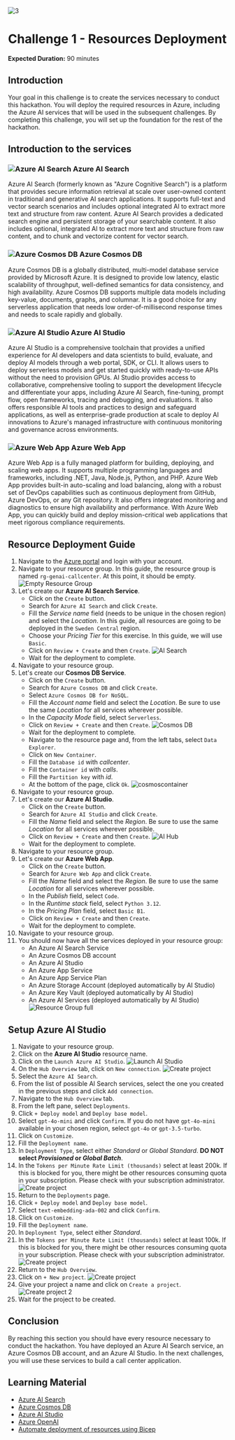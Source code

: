 ![3](https://github.com/user-attachments/assets/dad008f7-0112-45a9-baa0-a2461a67130b)

# Challenge 1 - Resources Deployment

**Expected Duration:** 90 minutes

## Introduction
Your goal in this challenge is to create the services necessary to conduct this hackathon. You will deploy the required resources in Azure, including the Azure AI services that will be used in the subsequent challenges. By completing this challenge, you will set up the foundation for the rest of the hackathon.

## Introduction to the services

### ![Azure AI Search](./images/10044-icon-service-Cognitive-Search.svg) Azure AI Search
Azure AI Search (formerly known as "Azure Cognitive Search") is a platform that provides secure information retrieval at scale over user-owned content in traditional and generative AI search applications. It supports full-text and vector search scenarios and includes optional integrated AI to extract more text and structure from raw content. Azure AI Search provides a dedicated search engine and persistent storage of your searchable content. It also includes optional, integrated AI to extract more text and structure from raw content, and to chunk and vectorize content for vector search.

### ![Azure Cosmos DB](./images/10121-icon-service-Azure-Cosmos-DB.svg) Azure Cosmos DB
Azure Cosmos DB is a globally distributed, multi-model database service provided by Microsoft Azure. It is designed to provide low latency, elastic scalability of throughput, well-defined semantics for data consistency, and high availability. Azure Cosmos DB supports multiple data models including key-value, documents, graphs, and columnar. It is a good choice for any serverless application that needs low order-of-millisecond response times and needs to scale rapidly and globally.

### ![Azure AI Studio](./images/03513-icon-service-AI-Studio.svg) Azure AI Studio
Azure AI Studio is a comprehensive toolchain that provides a unified experience for AI developers and data scientists to build, evaluate, and deploy AI models through a web portal, SDK, or CLI. It allows users to deploy serverless models and get started quickly with ready-to-use APIs without the need to provision GPUs. AI Studio provides access to collaborative, comprehensive tooling to support the development lifecycle and differentiate your apps, including Azure AI Search, fine-tuning, prompt flow, open frameworks, tracing and debugging, and evaluations. It also offers responsible AI tools and practices to design and safeguard applications, as well as enterprise-grade production at scale to deploy AI innovations to Azure's managed infrastructure with continuous monitoring and governance across environments.

### ![Azure Web App](./images/10035-icon-service-App-Services.svg) Azure Web App
Azure Web App is a fully managed platform for building, deploying, and scaling web apps. It supports multiple programming languages and frameworks, including .NET, Java, Node.js, Python, and PHP. Azure Web App provides built-in auto-scaling and load balancing, along with a robust set of DevOps capabilities such as continuous deployment from GitHub, Azure DevOps, or any Git repository. It also offers integrated monitoring and diagnostics to ensure high availability and performance. With Azure Web App, you can quickly build and deploy mission-critical web applications that meet rigorous compliance requirements.

## Resource Deployment Guide
1. Navigate to the [Azure portal](https://portal.azure.com/#home) and login with your account.
2. Navigate to your resource group. In this guide, the resource group is named `rg-genai-callcenter`. At this point, it should be empty.
![Empty Resource Group](./images/rg_empty.png)
3. Let's create our **Azure AI Search Service**. 
    * Click on the `Create` button.
    * Search for `Azure AI Search` and click `Create`.
    * Fill the *Service name* field (needs to be unique in the chosen region) and select the *Location*. In this guide, all resources are going to be deployed in the `Sweden Central` region. 
    * Choose your *Pricing Tier* for this exercise. In this guide, we will use `Basic`.
    * Click on `Review + Create` and then `Create`.
    ![AI Search](./images/aisearch.png)
    * Wait for the deployment to complete.
4. Navigate to your resource group.
5. Let's create our **Cosmos DB Service**.
    * Click on the `Create` button.
    * Search for `Azure Cosmos DB` and click `Create`.
    * Select `Azure Cosmos DB for NoSQL`.
    * Fill the *Account name* field and select the *Location*. Be sure to use the same *Location* for all services wherever possible.
    * In the *Capacity Mode* field, select `Serverless`.
    * Click on `Review + Create` and then `Create`.
    ![Cosmos DB](./images/cosmosdb.png)
    * Wait for the deployment to complete.
    * Navigate to the resource page and, from the left tabs, select `Data Explorer`.
    * Click on `New Container`.
    * Fill the `Database id` with *callcenter*.
    * Fill the `Container id` with *calls*.
    * Fill the `Partition key` with *id*.
    * At the bottom of the page, click `Ok`.
    ![cosmoscontainer](./images/cosmoscontainer.png)
6. Navigate to your resource group.
7. Let's create our **Azure AI Studio**.
    * Click on the `Create` button.
    * Search for `Azure AI Studio` and click `Create`.
    * Fill the *Name* field and select the *Region*. Be sure to use the same *Location* for all services wherever possible.
    * Click on `Review + Create` and then `Create`.
    ![AI Hub](./images/aihub.png)
    * Wait for the deployment to complete.
8. Navigate to your resource group.
9. Let's create our **Azure Web App**.
    * Click on the `Create` button.
    * Search for `Azure Web App` and click `Create`.
    * Fill the *Name* field and select the *Region*. Be sure to use the same *Location* for all services wherever possible.
    * In the *Publish* field, select `Code`.
    * In the *Runtime stack* field, select `Python 3.12`.
    * In the *Pricing Plan* field, select `Basic B1`.
    * Click on `Review + Create` and then `Create`.
    * Wait for the deployment to complete.
10. Navigate to your resource group.
11. You should now have all the services deployed in your resource group:
    * An Azure AI Search Service
    * An Azure Cosmos DB account
    * An Azure AI Studio
    * An Azure App Service
    * An Azure App Service Plan
    * An Azure Storage Account (deployed automatically by AI Studio)
    * An Azure Key Vault (deployed automatically by AI Studio)
    * An Azure AI Services (deployed automatically by AI Studio)
    ![Resource Group full](./images/rg_full.png)

## Setup Azure AI Studio
1. Navigate to your resource group.
2. Click on the **Azure AI Studio** resource name.
3. Click on the `Launch Azure AI Studio`.
![Launch AI Studio](./images/aistudioportal.png)
4. On the `Hub Overview` tab, click on `New connection`.
![Create project](./images/aihub_connection.png)
5. Select the `Azure AI Search`.
6. From the list of possible AI Search services, select the one you created in the previous steps and click `Add connection`.
7. Navigate to the `Hub Overview` tab.
8. From the left pane, select `Deployments`.
9. Click `+ Deploy model` and `Deploy base model`.
10. Select `gpt-4o-mini` and click `Confirm`. If you do not have `gpt-4o-mini` available in your chosen region, select `gpt-4o` or `gpt-3.5-turbo`.
11. Click on `Customize`.
12. Fill the `Deployment name`.
13. In `Deployment Type`, select either *Standard* or *Global Standard*. **DO NOT select *Provisioned* or *Global Batch***.
14. In the `Tokens per Minute Rate Limit (thousands)` select at least 200k. If this is blocked for you, there might be other resources consuming quota in your subscription. Please check with your subscription administrator.
![Create project](./images/gpt4omini.png)
15. Return to the `Deployments` page.
16. Click `+ Deploy model` and `Deploy base model`.
17. Select `text-embedding-ada-002` and click `Confirm`.
18. Click on `Customize`.
19. Fill the `Deployment name`.
20. In `Deployment Type`, select either *Standard*.
21. In the `Tokens per Minute Rate Limit (thousands)` select at least 100k. If this is blocked for you, there might be other resources consuming quota in your subscription. Please check with your subscription administrator.
![Create project](./images/textembeddings.png)
22. Return to the `Hub Overview`.
23. Click on `+ New project`.
![Create project](./images/aihub_createproject.png)
24. Give your project a name and click on `Create a project`.
![Create project 2](./images/aihub_createproject2.png)
25. Wait for the project to be created.

## Conclusion
By reaching this section you should have every resource necessary to conduct the hackathon. You have deployed an Azure AI Search service, an Azure Cosmos DB account, and an Azure AI Studio. In the next challenges, you will use these services to build a call center application.

## Learning Material
- [Azure AI Search](https://learn.microsoft.com/en-us/azure/search/search-what-is-azure-search)
- [Azure Cosmos DB](https://learn.microsoft.com/en-us/azure/cosmos-db/introduction)
- [Azure AI Studio](https://learn.microsoft.com/en-us/azure/ai-studio/what-is-ai-studio)
- [Azure OpenAI](https://learn.microsoft.com/en-us/azure/ai-services/openai/overview)
- [Automate deployment of resources using Bicep](https://learn.microsoft.com/en-us/azure/azure-resource-manager/bicep/overview?tabs=bicep)